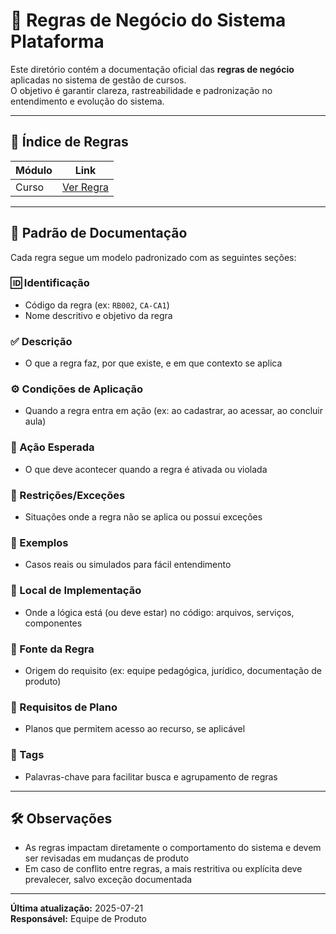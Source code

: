 # 📘 Regras de Negócio do Sistema Plataforma

Este diretório contém a documentação oficial das **regras de negócio** aplicadas no sistema de gestão de cursos.  
O objetivo é garantir clareza, rastreabilidade e padronização no entendimento e evolução do sistema.

---

## 🧭 Índice de Regras

| Módulo | Link |
|--------|------|
| Curso | [Ver Regra](./Plataforma/Curso/Aula/Controle%20de%20Acesso/A-C1%20-%20Identificação%20do%20aluno.md) |

---

## 📝 Padrão de Documentação

Cada regra segue um modelo padronizado com as seguintes seções:

### 🆔 Identificação
- Código da regra (ex: `RB002`, `CA-CA1`)
- Nome descritivo e objetivo da regra

### ✅ Descrição
- O que a regra faz, por que existe, e em que contexto se aplica

### ⚙️ Condições de Aplicação
- Quando a regra entra em ação (ex: ao cadastrar, ao acessar, ao concluir aula)

### 🎯 Ação Esperada
- O que deve acontecer quando a regra é ativada ou violada

### 🚫 Restrições/Exceções
- Situações onde a regra não se aplica ou possui exceções

### 🧪 Exemplos
- Casos reais ou simulados para fácil entendimento

### 🧩 Local de Implementação
- Onde a lógica está (ou deve estar) no código: arquivos, serviços, componentes

### 📄 Fonte da Regra
- Origem do requisito (ex: equipe pedagógica, jurídico, documentação de produto)

### 🔐 Requisitos de Plano
- Planos que permitem acesso ao recurso, se aplicável

### 🔗 Tags
- Palavras-chave para facilitar busca e agrupamento de regras

---

## 🛠️ Observações

- As regras impactam diretamente o comportamento do sistema e devem ser revisadas em mudanças de produto
- Em caso de conflito entre regras, a mais restritiva ou explícita deve prevalecer, salvo exceção documentada

---

**Última atualização:** 2025-07-21  
**Responsável:** Equipe de Produto
